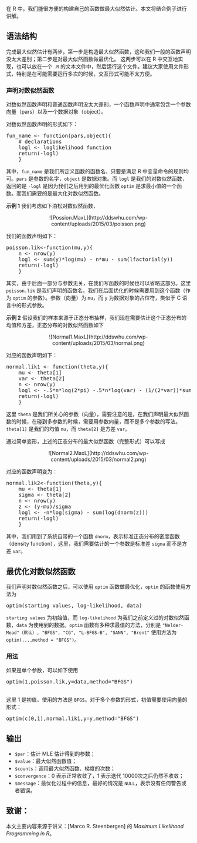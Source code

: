 在 R 中，我们能很方便的构建自己的函数做最大似然估计。本文将结合例子进行讲解。

## 语法结构
完成最大似然估计有两步，第一步是构造最大似然函数，这和我们一般的函数声明没太大差别；第二步是对最大似然函数做最优化。 这两步可以在 R 中交互地实现，也可以放在一个 `.R` 的文本文件中，然后运行这个文件。建议大家使用文件形式，特别是在可能需要运行多次的时候，交互形式可能不太方便。

### 声明对数似然函数

对数似然函数声明和普通函数声明没太大差别，一个函数声明中通常包含一个参数向量（pars）以及一个数据对象（object）。

对数似然函数声明的形式如下：

<pre class="lang:r decode:true " >
fun_name <- function(pars,object){
    # declarations
    logl <- loglikelihood function
    return(-logl)
    }
</pre>

其中，`fun_name` 是我们所定义函数的函数名，只要是满足 R 中变量命令的规则均可。`pars` 是参数的名字，`object` 是数据对象。而 `logl` 是我们的对数似然函数，返回的是 `-logl` 是因为我们之后用到的最优化函数 `optim` 是求最小值的一个函数。而我们需要的是最大化对数似然函数。

**示例 1**
我们考虑如下泊松对数似然函数，
<center>![Possion.MaxL](http://ddswhu.com/wp-content/uploads/2015/03/poisson.png)</center>

我们的函数声明如下：
<pre class="lang:r decode:true " >
poisson.lik<-function(mu,y){
    n <- nrow(y)
    logl <- sum(y)*log(mu) - n*mu - sum(lfactorial(y))
    return(-logl)
    }
</pre>  

其实，由于后面一部分与参数无关，在我们写函数的时候也可以省略这部分。这里` poisson.lik` 是我们声明的函数名，我们在后面优化的时候需要用到这个函数（作为 `optim` 的参数）。参数（向量）为 `mu`，而 `y` 为数据对象的占位符，类似于 C 语言中的形式参数。

**示例 2**
假设我们的样本来源于正态分布抽样，我们现在需要估计这个正态分布的均值和方差，正态分布的对数似然函数如下
<center>![Normal1.MaxL](http://ddswhu.com/wp-content/uploads/2015/03/normal.png)</center>

对应的函数声明如下：
<pre class="lang:r decode:true " >
normal.lik1 <- function(theta,y){
    mu <- theta[1]
    var <- theta[2]
    n <- nrow(y)
    logl <- -.5*n*log(2*pi) -.5*n*log(var) - (1/(2*var))*sum((y-mu)**2)
    return(-logl)
    }
</pre>

这里 `theta` 是我们所关心的参数（向量），需要注意的是，在我们声明最大似然函数的时候，在碰到多参数的时候，需要用参数向量，而不是多个参数的写法。`theta[1]` 是我们的均值 `mu`，而 `theta[2]` 是方差 `var`。

通过简单变形，上述的正态分布的最大似然函数（完整形式）可以写成
<center>![Normal2.MaxL](http://ddswhu.com/wp-content/uploads/2015/03/normal2.png)</center>

对应的函数声明变为：
<pre class="lang:r decode:true " >
normal.lik2<-function(theta,y){
    mu <- theta[1]
    sigma <- theta[2]
    n <- nrow(y)
    z <- (y-mu)/sigma
    logl <- -n*log(sigma) - sum(log(dnorm(z)))
    return(-logl)
    }
</pre>

其中，我们用到了系统自带的一个函数 `dnorm`，表示标准正态分布的密度函数（density function），这里，我们需要估计的一个参数是标准差 `sigma` 而不是方差 `var`。

## 最优化对数似然函数
我们声明对数似然函数之后，可以使用 `optim` 函数做最优化，`optim` 的函数使用方法为
<pre class="lang:r decode:true " >
optim(starting values, log-likelihood, data)
</pre>

`starting values` 为初始值，而 `log-likelihood` 为我们之前定义过的对数似然函数，`data` 为使用到的数据。`optim` 函数有多种求最值的方法，分别是 `"Nelder-Mead"（默认）, "BFGS", "CG", "L-BFGS-B", "SANN", "Brent"` 使用方法为 `optim(...,method = "BFGS")`。

### 用法
如果是单个参数，可以如下使用
<pre class="lang:r decode:true " >
optim(1,poisson.lik,y=data,method="BFGS")
 </pre> 
这里 1 是初值，使用的方法是 `BFGS`。对于多个参数的形式，初值需要使用向量的形式：
<pre class="lang:r decode:true " >
optim(c(0,1),normal.lik1,y=y,method="BFGS")
</pre>

## 输出
+  `$par`：估计 MLE 估计得到的参数；
+  `$value`：最大似然函数值；
+  `$counts`：调用最大似然函数、梯度的次数；
+  `$convergence`：0 表示正常收敛了，1 表示迭代 10000次之后仍然不收敛；
+  `$message`：最优化过程中的信息，最好的情况是 `NULL`，表示没有任何警告或者错误。

## 致谢：

本文主要内容来源于讲义：[Marco R. Steenbergen] 的 *Maximum Likelihood Programming in R*。


